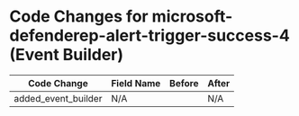 # Code Changes for microsoft-defenderep-alert-trigger-success-4 (Event Builder)

| Code Change | Field Name | Before | After |
|-------------|------------|--------|-------|
| added_event_builder | N/A |  | N/A |